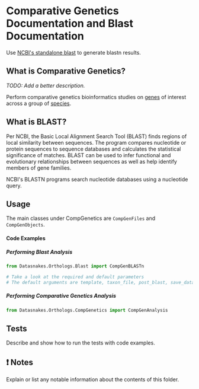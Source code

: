 Comparative Genetics Documentation and Blast Documentation
=====================
Use [NCBI's standalone blast](https://blast.ncbi.nlm.nih.gov/Blast.cgi?PAGE_TYPE=BlastDocs&DOC_TYPE=Download)
to generate blastn results.

What is Comparative Genetics?
-----------------------------
_TODO: Add a better description._

Perform comparative genetics bioinformatics studies on [genes](http://www.guidetopharmacology.org/targets.jsp)
of interest across a group of [species](ftp://ftp.ncbi.nlm.nih.gov/genomes/refseq/multiprocessing/).

What is BLAST?
----------------
Per NCBI, the Basic Local Alignment Search Tool (BLAST) finds regions of local
similarity between sequences. The program compares nucleotide or protein
sequences to sequence databases and calculates the statistical significance of
matches. BLAST can be used to infer functional and evolutionary relationships
between sequences as well as help identify members of gene families.

NCBI's BLASTN programs search nucleotide databases using a nucleotide query.

Usage
-----

The main classes under CompGenetics are `CompGenFiles` and `CompGenObjects`.

#### Code Examples

##### Performing Blast Analysis

``` python
from Datasnakes.Orthologs.Blast import CompGenBLASTn

# Take a look at the required and default parameters
# The default arguments are template, taxon_file, post_blast, save_data
```
##### Performing Comparative Genetics Analysis

``` python
from Datasnakes.Orthologs.CompGenetics import CompGenAnalysis

```
Tests
-----

Describe and show how to run the tests with code examples.

:exclamation: Notes
-------------------

Explain or list any notable information about the contents of this folder.
